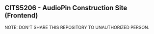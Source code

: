 ## CITS5206 - AudioPin Construction Site (Frontend)
  
NOTE: DON'T SHARE THIS REPOSITORY TO UNAUTHORIZED PERSON.
